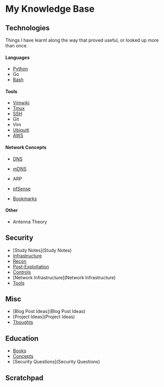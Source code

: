 # My Knowledge Base

## Technologies

Things I have learnt along the way that proved useful, or looked up more than once.

#### Languages

- [Python](Python)
- Go
- [Bash](Bash)

#### Tools

- [Vimwiki](vimwiki-help)
- [Tmux](Tmux)
- [SSH](SSH)
- Git
- Vim
- [Ubiquiti](Ubiquiti)
- [AWS](AWS)

#### Network Concepts

- [DNS](DNS)
- [mDNS](mDNS)
- ARP
- [pfSense](PfSense)

- [Bookmarks](Bookmarks)

#### Other

- Antenna Theory

## Security

- [Study Notes](Study Notes)
- [Infrastructure](Infrastructure)
- [Recon](Recon)
- [Post-Exploitation](Post-Exploitation)
- [Controls](Controls)
- [Network Infrastructure](Network Infrastructure)
- [Tools](Tools)

## Misc

- [Blog Post Ideas](Blog Post Ideas)
- [Project Ideas](Project Ideas)
- [Thoughts](Thoughts)

## Education

- [Books](Books)
- [Concepts](Concepts)
- [Security Questions](Security Questions)

## Scratchpad 



